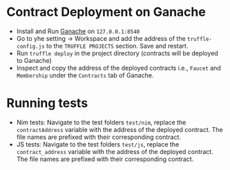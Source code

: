 # Contract Deployment on Ganache
- Install and Run [Ganache](https://trufflesuite.com/ganache/index.html) on `127.0.0.1:8540`
- Go to yhe setting -> Workspace and add the address of the `truffle-config.js` to the `TRUFFLE PROJECTS` section. Save and restart.
- Run `truffle deploy` in the project directory (contracts will be deployed to Ganache)
- Inspect and copy the address of the deployed contracts i.e., `Faucet` and `Membership` under the `Contracts` tab of Ganache. 

# Running tests
- Nim tests: Navigate to the test folders `test/nim`, replace the `contractAddress` variable with the address of the deployed contract. The file names are prefixed with their corresponding contract.
- JS tests: Navigate to the test folders `test/js`, replace the `contract_address` variable with the address of the deployed contract. The file names are prefixed with their corresponding contract.